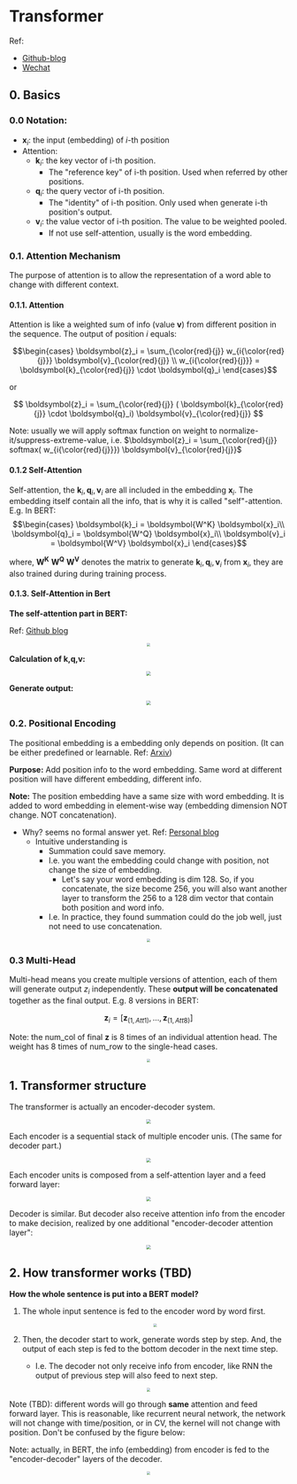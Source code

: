 # Transformer

Ref: 
- [Github-blog](http://jalammar.github.io/illustrated-transformer/)
- [Wechat](https://mp.weixin.qq.com/s?__biz=MzI1NjQ0Mzc1Mw==&mid=2247496823&idx=1&sn=7517e2b8c225b79b2bb54ae6a5c40cf7&source=41#wechat_redirect)

## 0. Basics

### 0.0 Notation:

- $\boldsymbol{x}_i$: the input (embedding) of $i$-th position
- Attention:
  - $\boldsymbol{k}_i$: the key vector of i-th position. 
    - The "reference key" of i-th position. Used when referred by other positions.
  - $\boldsymbol{q}_i$: the query vector of i-th position.
    - The "identity" of i-th position. Only used when generate i-th position's output.
  - $\boldsymbol{v}_i$: the value vector of i-th position. The value to be weighted pooled.
    - If not use self-attention, usually is the word embedding.

### 0.1. Attention Mechanism

The purpose of attention is to allow the representation of a word able to change with different context.

#### 0.1.1. Attention

Attention is like a weighted sum of info (value $\boldsymbol{v}$) from different position in the sequence. The output of position $i$ equals:

$$\begin{cases}
    \boldsymbol{z}_i = \sum_{\color{red}{j}} w_{i{\color{red}{j}}} \boldsymbol{v}_{\color{red}{j}}
    \\
    w_{i{\color{red}{j}}} =  \boldsymbol{k}_{\color{red}{j}} \cdot \boldsymbol{q}_i
\end{cases}$$

or 

$$ \boldsymbol{z}_i = \sum_{\color{red}{j}} ( \boldsymbol{k}_{\color{red}{j}} \cdot \boldsymbol{q}_i) \boldsymbol{v}_{\color{red}{j}} $$ 

Note: usually we will apply softmax function on weight to normalize-it/suppress-extreme-value, i.e. $\boldsymbol{z}_i = \sum_{\color{red}{j}} softmax( w_{i{\color{red}{j}}}) \boldsymbol{v}_{\color{red}{j}}$
#### 0.1.2 Self-Attention

Self-attention, the $\boldsymbol{k}_i,\boldsymbol{q}_i,\boldsymbol{v}_i$ are all included in the embedding $\boldsymbol{x}_i$. The embedding itself contain all the info, that is why it is called "self"-attention. E.g. In BERT:
$$\begin{cases}
    \boldsymbol{k}_i = \boldsymbol{W^K} \boldsymbol{x}_i\\
    \boldsymbol{q}_i = \boldsymbol{W^Q} \boldsymbol{x}_i\\
    \boldsymbol{v}_i = \boldsymbol{W^V} \boldsymbol{x}_i
\end{cases}$$

where, $\boldsymbol{W^K}$ $\boldsymbol{W^Q}$ $\boldsymbol{W^V}$ denotes the matrix to generate $\boldsymbol{k}_i,\boldsymbol{q}_i,\boldsymbol{v}_i$ from $\boldsymbol{x}_i$, they are also trained during during training process.

#### 0.1.3. Self-Attention in Bert

**The self-attention part in BERT:**

Ref: [Github blog](http://jalammar.github.io/illustrated-transformer/)


<div  align="center"><img src=http://jalammar.github.io/images/t/encoder_with_tensors.png
 style = "zoom:40%"></div> 


**Calculation of k,q,v:**

<div  align="center"><img src=http://jalammar.github.io/images/t/transformer_self_attention_vectors.png
 style = "zoom:50%"></div> 

 **Generate output:**

 <div  align="center"><img src=http://jalammar.github.io/images/t/self-attention-output.png
 style = "zoom:50%"></div> 


### 0.2. Positional Encoding

The positional embedding is a embedding only depends on position. (It can be either predefined or learnable. Ref: [Arxiv](https://arxiv.org/abs/2010.04903))

**Purpose:** Add position info to the word embedding. Same word at different position will have different embedding, different info.

**Note:** The position embedding have a same size with word embedding. It is added to word embedding in element-wise way (embedding dimension NOT change. NOT concatenation).

- Why? seems no formal answer yet. Ref: [Personal blog](https://kazemnejad.com/blog/transformer_architecture_positional_encoding/)
  - Intuitive understanding is 
    - Summation could save memory.
    - I.e. you want the embedding could change with position, not change the size of embedding. 
      - Let's say your word embedding is dim 128. So, if you concatenate, the size become 256, you will also want another layer to transform the 256 to a 128 dim vector that contain both position and word info. 
    - I.e. In practice, they found summation could do the job well, just not need to use concatenation.


<!-- Ref:
- [Personal blog](https://kazemnejad.com/blog/transformer_architecture_positional_encoding/) -->

 <div  align="center"><img src=https://d33wubrfki0l68.cloudfront.net/a76be57763d942798f8081b77edf8f078720cd45/bd31a/img/transformer_architecture_positional_encoding/model_arc.jpg
 style = "zoom:40%"></div> 





### 0.3 Multi-Head

Multi-head means you create multiple  versions of attention, each of them will generate output $z_i$ independently. These **output will be concatenated** together as the final output. E.g. 8 versions in BERT:

$$\boldsymbol{z}_i = [\boldsymbol{z}_{(1,Att1)},\dots, \boldsymbol{z}_{(1,Att8)}] $$

Note: the num_col of final $\boldsymbol{z}$ is 8 times of an individual attention head. The weight has 8 times of num_row to the single-head cases. 

 <div  align="center"><img src=http://jalammar.github.io/images/t/transformer_multi-headed_self-attention-recap.png
 style = "zoom:40%"></div> 


## 1. Transformer structure

The transformer is actually an encoder-decoder system. 

<div  align="center"><img src=http://jalammar.github.io/images/t/The_transformer_encoders_decoders.png
 style = "zoom:50%"></div> 

 Each encoder is a sequential stack of multiple encoder unis. (The same for decoder part.)

<div  align="center"><img src=http://jalammar.github.io/images/t/The_transformer_encoder_decoder_stack.png
 style = "zoom:50%"></div> 

Each encoder units is composed from a self-attention layer and a feed forward layer:

<div  align="center"><img src=http://jalammar.github.io/images/t/Transformer_encoder.png
 style = "zoom:50%"></div> 

Decoder is similar. But decoder also receive attention info from the encoder to make decision, realized by one additional "encoder-decoder attention layer":

<div  align="center"><img src=http://jalammar.github.io/images/t/Transformer_decoder.png style = "zoom:50%"></div> 




 ## 2. How transformer works (TBD)

**How the whole sentence is put into a BERT model?**

1. The whole input sentence is fed to the encoder word by word first.
    <div  align="center"><img src=http://jalammar.github.io/images/t/transformer_decoding_1.gif style = "zoom:40%"></div> 

2. Then, the decoder start to work, generate words step by step. And, the output of each step is fed to the bottom decoder in the next time step. 
   - I.e. The decoder not only receive info from encoder, like RNN the output of previous step will also feed to next step.

  <div  align="center"><img src=http://jalammar.github.io/images/t/transformer_decoding_2.gif style = "zoom:40%"></div> 

Note (TBD): different words will go through **same** attention and feed forward layer. This is reasonable, like recurrent neural network, the network will not change with time/position, or in CV, the kernel will not change with position. Don't be confused by the figure below:

Note: actually, in BERT, the info (embedding) from encoder is fed to the "encoder-decoder" layers of the decoder.

<div  align="center"><img src=http://jalammar.github.io/images/t/transformer_resideual_layer_norm_3.png style = "zoom:40%"></div> 